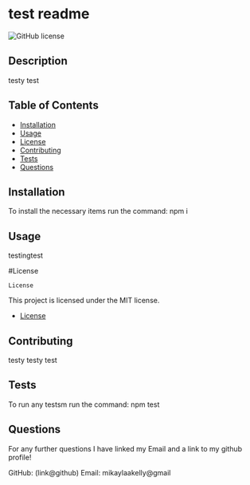 # test readme
  ![GitHub license](https://img.shields.io/badge/license-MIT-blue.svg)
 
 
  ## Description


  testy test

## Table of Contents

- [Installation](#installation)
- [Usage](#usage)
- [License](#license)
- [Contributing](#contributing)
- [Tests](#tests)
- [Questions](#questions)

## Installation
To install the necessary items run the command: npm i

## Usage
testingtest

#License
    
    License

This project is licensed under the MIT license.

* [License](#license)


## Contributing
testy testy test

## Tests
To run any testsm run the command: npm test

## Questions
For any further questions I have linked my Email and a link to my github profile!

GitHub: (link@github)
Email: mikaylaakelly@gmail
